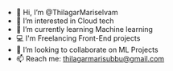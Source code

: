 - 👋 Hi, I’m @ThilagarMariselvam
- 👀 I’m interested in Cloud tech
- 🌱 I’m currently learning Machine learning
- 💻 I'm Freelancing Front-End projects 
- 💞️ I’m looking to collaborate on ML Projects
- 📫 Reach me: thilagarmarisubbu@gmail.com
